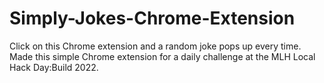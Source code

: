 # Simply-Jokes-Chrome-Extension
Click on this Chrome extension and a random joke pops up every time.
Made this simple Chrome extension for a daily challenge at the MLH Local Hack Day:Build 2022.
